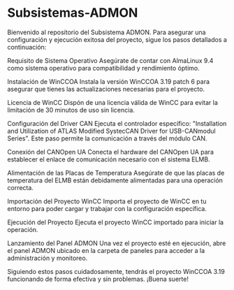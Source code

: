 # Subsistemas-ADMON
Bienvenido al repositorio del Subsistema ADMON. Para asegurar una configuración y ejecución exitosa del proyecto, sigue los pasos detallados a continuación:

Requisito de Sistema Operativo
Asegúrate de contar con AlmaLinux 9.4 como sistema operativo para compatibilidad y rendimiento óptimo.

Instalación de WinCCOA
Instala la versión WinCCOA 3.19 patch 6 para asegurar que tienes las actualizaciones necesarias para el proyecto.

Licencia de WinCC
Dispón de una licencia válida de WinCC para evitar la limitación de 30 minutos de uso sin licencia.

Configuración del Driver CAN
Ejecuta el controlador específico: "Installation and Utilization of ATLAS Modified SystecCAN Driver for USB-CANmodul Series". Este paso permite la comunicación a través del módulo CAN.

Conexión del CANOpen UA
Conecta el hardware del CANOpen UA para establecer el enlace de comunicación necesario con el sistema ELMB.

Alimentación de las Placas de Temperatura
Asegúrate de que las placas de temperatura del ELMB están debidamente alimentadas para una operación correcta.

Importación del Proyecto WinCC
Importa el proyecto de WinCC en tu entorno para poder cargar y trabajar con la configuración específica.

Ejecución del Proyecto
Ejecuta el proyecto WinCC importado para iniciar la operación.

Lanzamiento del Panel ADMON
Una vez el proyecto esté en ejecución, abre el panel ADMON ubicado en la carpeta de paneles para acceder a la administración y monitoreo.

Siguiendo estos pasos cuidadosamente, tendrás el proyecto WinCCOA 3.19 funcionando de forma efectiva y sin problemas. ¡Buena suerte!
